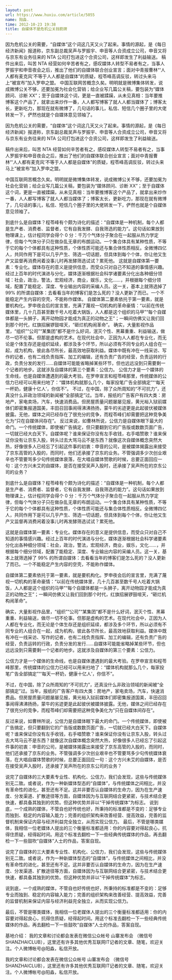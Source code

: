 ```yaml
---
layout: post
url: https://www.huxiu.com/article/5055
name: 阳淼.
time: 2012-10-23 19:38
title: 自媒体不是危机公关挡箭牌
---
```

因为危机公关的需要，“自媒体”这个词这几天又火了起来。事情的源起，是《每日经济新闻》报道称，京东副总裁吴声与罗振宇、申音等人合资成立公司，申音又将与京东有业务往来的 NTA 公司打包进这个合资公司，这样即发生了利益输送。 稿件出来后，叫苦 NTA 经营如何辛苦者有之，感叹媒体人转型不易者有之，当事人罗振宇和申音夜会之后，推出了他们的自媒体联合创业宣言；面对中青报曹林“‘人人都有麦克风’不等于人人都是自媒体”的质疑，程苓峰高调反驳，转过头来马上“被宣布”加入罗申之盟。 中国互联网苦概念久矣。明明就是微博集体转发，说成微博公关不够，还要加冕为社会化营销；给企业写几篇公关稿，要包装为“媒体顾问、诊断 XX”；至于自媒体这个词，更是一直被蹂躏，从未见真相：当年要推博客这个产品了，就拿出来炒作一番，人人都写博客了就人人都当媒体了；博客太长，更新吃力，那现在就有微博了，几句话的事儿，私信、短信几个圈子里的大佬转发一下，俨然也就是个自媒体意见领袖了。

因为危机公关的需要，“自媒体”这个词这几天又火了起来。事情的源起，是《每日经济新闻》报道称，京东副总裁吴声与罗振宇、申音等人合资成立公司，申音又将与京东有业务往来的 NTA 公司打包进这个合资公司，这样即发生了利益输送。

稿件出来后，叫苦 NTA 经营如何辛苦者有之，感叹媒体人转型不易者有之，当事人罗振宇和申音夜会之后，推出了他们的自媒体联合创业宣言；面对中青报曹林“‘人人都有麦克风’不等于人人都是自媒体”的质疑，程苓峰高调反驳，转过头来马上“被宣布”加入罗申之盟。

中国互联网苦概念久矣。明明就是微博集体转发，说成微博公关不够，还要加冕为社会化营销；给企业写几篇公关稿，要包装为“媒体顾问、诊断 XX”；至于自媒体这个词，更是一直被蹂躏，从未见真相：当年要推博客这个产品了，就拿出来炒作一番，人人都写博客了就人人都当媒体了；博客太长，更新吃力，那现在就有微博了，几句话的事儿，私信、短信几个圈子里的大佬转发一下，俨然也就是个自媒体意见领袖了。

到底什么是自媒体？程苓峰有个颇为诗化的描述：“自媒体是一种机制，每个人都是生产者、消费者、监督者，它有自我发酵、自我筛选的能力”。这句话如果放到物理课上，估计程同学会得个 0 分：千万个气体分子聚合在一起服从热力学定律，但每个气体分子只在做杂乱无章的布朗运动。一个集合体具有某种性质，不等于它的每个个体都具有这种性质，个体性质可能还与集合体性质相反。全微博四亿人，共同作用下是可以几乎产生、筛选一切话题，但具体到每个个体，你让他又生产又监督再消费闲着没事儿时再发酵筛选试试？累死他。 这就是自媒体第一要素：专业化。媒体存在的意义是提供信息，而受众只对自己不知道的事情感兴趣。经过上百年的时代演进与分化，媒体逐渐根据社会科学诸要素分化出各种细分领域：社会，政治，警法，宏观经济，商业，娱乐，文化……，并根据每个细分领域，配置了能稳定、深度、专业输出内容的采编人员。这一关，基本上就筛选掉了 99% 的所谓自媒体：去看看当年的博客们是怎么死的？没人更新了而已。一个不能稳定产生内容的空壳，不能称作媒体。 自媒体第二要素依托于第一要素，就是要机构化。罗申夜会后的宣言里，充满了蔑视一切机构的革命豪情：“以前在传统媒体里，几十几百甚至数千号人吃着大锅饭，人人都是这个组织的马甲”“每个自媒体都是一头狮子，离开动物园才能成为真正的动物之王”；一瞬间仿佛又让我们回到那个时代，红旗招展锣鼓喧天，“砸烂机构闹革命”。 确实，大量影视作品里，“组织”“公司”“某集团”都不是什么好词，泯灭个性、黑幕重重、利益输送，做尽一切不伦事。但那是虚构的艺术。在现代社会中，正因为人人都在专业化，而无论是个体生存还是组织延续，都涉及多个环节，所以必须有不同专业的人组合在一起，成为机构，彼此各尽所长，最高效地获取利益。媒体中既有冲在一线采访、写作的记者，也有二线负责指挥、加工的编辑，还有负责广告的经营，负责运转的行政，负责分发的发行……自媒体可能能省略掉某些环节，但也远远没到只需要剩一个记者的地步。这就涉及自媒体的第三个要素：公信力。 公信力才是一个媒体的生命线，也是自媒体遭遇到的最大考验。在罗申宣言和程苓峰那里，传统媒体的公信力已经可以用来扫地了：“媒体机构就那么几个，每家投笔广告全部搞定”“‘每天一杯奶，健康十亿人’，你信不”。 不过，在中国，除了众所周知的“不可抗力”，还真没什么非政治领域的新闻被“全部搞定”过。当年，报纸的广告客户有四大类：房地产，家电卖场，汽车，快速消费品。但房屋质量问题屡屡见报，黄光裕入狱前媒体们即密集报道国美，丰田召回事闹得沸沸扬扬，蒙牛的劣迹更是此起彼伏被媒体披露。无他，媒体之间已经存在了很充分的竞争，而程苓峰们却需要把这种竞争美化为“只在自媒体间存在”。 反过来说，如曹林所说，公信力是自媒体眼下最大的命门。一个传统媒体，即使被广告搞定，但只要翻到它的广告版或数数页面广告，一切就已经大白天下。自媒体呢？谁来保证你没有左手收钱，右手唱赞歌？谁来保证你没有让京东入股，转头过去大骂马云不是东西？就像这次自媒体概念突然大热，好像很多人已经忘了引起这件事的初衷：申音的公司，是被媒体揭露出来接受了京东高管的入股的，而同时，他们还承接了京东的业务。不管强调多少次创业艰辛也不管要骂多少句传统媒体衰落，在大唱自媒体赞歌的时候，总要正面回应一句：这个方兴未艾的自媒体，是否在接受吴声入股时，还承接了吴声所在的京东公司的业务？

到底什么是自媒体？程苓峰有个颇为诗化的描述：“自媒体是一种机制，每个人都是生产者、消费者、监督者，它有自我发酵、自我筛选的能力”。这句话如果放到物理课上，估计程同学会得个 0 分：千万个气体分子聚合在一起服从热力学定律，但每个气体分子只在做杂乱无章的布朗运动。一个集合体具有某种性质，不等于它的每个个体都具有这种性质，个体性质可能还与集合体性质相反。全微博四亿人，共同作用下是可以几乎产生、筛选一切话题，但具体到每个个体，你让他又生产又监督再消费闲着没事儿时再发酵筛选试试？累死他。

这就是自媒体第一要素：专业化。媒体存在的意义是提供信息，而受众只对自己不知道的事情感兴趣。经过上百年的时代演进与分化，媒体逐渐根据社会科学诸要素分化出各种细分领域：社会，政治，警法，宏观经济，商业，娱乐，文化……，并根据每个细分领域，配置了能稳定、深度、专业输出内容的采编人员。这一关，基本上就筛选掉了 99% 的所谓自媒体：去看看当年的博客们是怎么死的？没人更新了而已。一个不能稳定产生内容的空壳，不能称作媒体。

自媒体第二要素依托于第一要素，就是要机构化。罗申夜会后的宣言里，充满了蔑视一切机构的革命豪情：“以前在传统媒体里，几十几百甚至数千号人吃着大锅饭，人人都是这个组织的马甲”“每个自媒体都是一头狮子，离开动物园才能成为真正的动物之王”；一瞬间仿佛又让我们回到那个时代，红旗招展锣鼓喧天，“砸烂机构闹革命”。

确实，大量影视作品里，“组织”“公司”“某集团”都不是什么好词，泯灭个性、黑幕重重、利益输送，做尽一切不伦事。但那是虚构的艺术。在现代社会中，正因为人人都在专业化，而无论是个体生存还是组织延续，都涉及多个环节，所以必须有不同专业的人组合在一起，成为机构，彼此各尽所长，最高效地获取利益。媒体中既有冲在一线采访、写作的记者，也有二线负责指挥、加工的编辑，还有负责广告的经营，负责运转的行政，负责分发的发行……自媒体可能能省略掉某些环节，但也远远没到只需要剩一个记者的地步。这就涉及自媒体的第三个要素：公信力。

公信力才是一个媒体的生命线，也是自媒体遭遇到的最大考验。在罗申宣言和程苓峰那里，传统媒体的公信力已经可以用来扫地了：“媒体机构就那么几个，每家投笔广告全部搞定”“‘每天一杯奶，健康十亿人’，你信不”。

不过，在中国，除了众所周知的“不可抗力”，还真没什么非政治领域的新闻被“全部搞定”过。当年，报纸的广告客户有四大类：房地产，家电卖场，汽车，快速消费品。但房屋质量问题屡屡见报，黄光裕入狱前媒体们即密集报道国美，丰田召回事闹得沸沸扬扬，蒙牛的劣迹更是此起彼伏被媒体披露。无他，媒体之间已经存在了很充分的竞争，而程苓峰们却需要把这种竞争美化为“只在自媒体间存在”。

反过来说，如曹林所说，公信力是自媒体眼下最大的命门。一个传统媒体，即使被广告搞定，但只要翻到它的广告版或数数页面广告，一切就已经大白天下。自媒体呢？谁来保证你没有左手收钱，右手唱赞歌？谁来保证你没有让京东入股，转头过去大骂马云不是东西？就像这次自媒体概念突然大热，好像很多人已经忘了引起这件事的初衷：申音的公司，是被媒体揭露出来接受了京东高管的入股的，而同时，他们还承接了京东的业务。不管强调多少次创业艰辛也不管要骂多少句传统媒体衰落，在大唱自媒体赞歌的时候，总要正面回应一句：这个方兴未艾的自媒体，是否在接受吴声入股时，还承接了吴声所在的京东公司的业务？

说完了自媒体的三大要素专业性、机构化、公信力，我们会发现，这些与传统媒体别无二致。或者说，作为一种新媒体型态的“自媒体”，与传统媒体之间相比，并没有革命性的进化，甚至还有不足。这并非要否认自媒体的生命力，因为在生产速度、分发渠道、扩散途径等方面，自媒体因为与互联网结合更紧密，与技术结合更快速，都具备其独到的优势。但这种优势并非以“干掉传统媒体”为标志。 说到底，一个成熟的媒体，不管自也好传统也好，所秉持的标准都是不变的：足够专业而独到、稳定的内容输入能力；完善的组织架构来改善经营、提高效益，完善的监督机制来保证内容与经济利益完全独立，从而实现公信力。 最后，不管是哪类媒体，我相信一位老媒体人提出的三个衡量标准都适用：你的内容要对得起良心，抗得住质疑，经得起时间。用这个标准去翻检一下一些经典传统媒体的作品，再去翻检一下一些鼓吹“自媒体”人士的作品，答案自现。

说完了自媒体的三大要素专业性、机构化、公信力，我们会发现，这些与传统媒体别无二致。或者说，作为一种新媒体型态的“自媒体”，与传统媒体之间相比，并没有革命性的进化，甚至还有不足。这并非要否认自媒体的生命力，因为在生产速度、分发渠道、扩散途径等方面，自媒体因为与互联网结合更紧密，与技术结合更快速，都具备其独到的优势。但这种优势并非以“干掉传统媒体”为标志。

说到底，一个成熟的媒体，不管自也好传统也好，所秉持的标准都是不变的：足够专业而独到、稳定的内容输入能力；完善的组织架构来改善经营、提高效益，完善的监督机制来保证内容与经济利益完全独立，从而实现公信力。

最后，不管是哪类媒体，我相信一位老媒体人提出的三个衡量标准都适用：你的内容要对得起良心，抗得住质疑，经得起时间。用这个标准去翻检一下一些经典传统媒体的作品，再去翻检一下一些鼓吹“自媒体”人士的作品，答案自现。

基地介绍： 我的文章和讨论都会发表在微信公众帐号 山寨发布会 （微信号SHANZHAICLUB），这里还有许多其他优秀互联网IT记者的文章、随笔，欢迎关注。个人微博帐号@阳淼，私信开放。

我的文章和讨论都会发表在微信公众帐号 山寨发布会 （微信号SHANZHAICLUB），这里还有许多其他优秀互联网IT记者的文章、随笔，欢迎关注。个人微博帐号@阳淼，私信开放。

